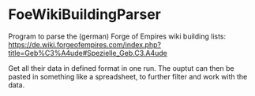 # FoeWikiBuildingParser
Program to parse the (german) Forge of Empires wiki building lists: https://de.wiki.forgeofempires.com/index.php?title=Geb%C3%A4ude#Spezielle_Geb.C3.A4ude

Get all their data in defined format in one run. The ouptut can then be pasted in something like a spreadsheet, to further filter and work with the data.
